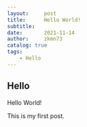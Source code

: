 ```yaml
---
layout:     post
title:      Hello World!
subtitle:   
date:       2021-11-14
author:     zkmn73
catalog: true
tags:
    - Hello
---
```


## Hello

Hello World!

This is my first post.

